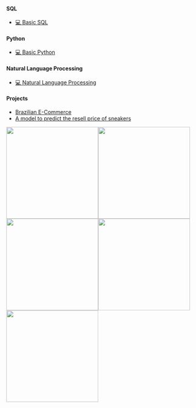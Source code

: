 

#### SQL
* [💻 Basic SQL](https://github.com/hyuuunn/SQL)
 
#### Python
* [💻 Basic Python](https://github.com/hyuuunn/Python)

#### Natural Language Processing
* [💻 Natural Language Processing](https://github.com/hyuuunn/Natural-Language-Processing)
 
#### Projects
* [Brazilian E-Commerce](https://github.com/hyuuunn/Project/tree/main/1_project)
* [A model to predict the resell price of sneakers](https://github.com/hyuuunn/Project/tree/main/2_project)


<a href="https://github.com/corazzon/finance-data-analysis"><img src="https://cdn.inflearn.com/public/courses/326383/cover/4c038b06-8afa-4ae8-b14a-5ed22cfabce0/326383-eng.png" width=242></a>
<a href="http://bit.ly/inflearn-kaggle-survey-2020" style="float:left"><img src="https://cdn.inflearn.com/public/courses/326366/cover/972de19c-79c3-4f2f-a4d4-472f301127f9" width=242></a>
<a href="https://github.com/corazzon/cracking-the-pandas-cheat-sheet" style="float:left"><img src="https://cdn.inflearn.com/public/courses/324030/course_cover/159651c0-3994-463b-8ece-be3b4c52709c/pandas_bje.png" width=242></a>
<a href="https://bit.ly/inflearn-nlp-tutorial" style="float:left"><img src="https://cdn.inflearn.com/wp-content/uploads/review_analysis.jpg" width=242></a>
<a href="https://programmers.co.kr/learn/courses/21"><img src="https://s3.ap-northeast-2.amazonaws.com/grepp-cloudfront/programmers_imgs/learn/thumb-course-datascience.jpg" width=242></a>



<!---
hyuuunn/hyuuunn is a ✨ special ✨ repository because its `README.md` (this file) appears on your GitHub profile.
You can click the Preview link to take a look at your changes.

Here are some ideas to get you started:

- 👋 Hi, I’m @hyuuunn
- 👀 I’m interested in ...
- 🔭 I’m currently working on ...
- 🌱 I’m currently learning ...
- 💞️👯 I’m looking to collaborate on ...
- 🤔 I’m looking for help with ...
- 📫 How to reach me ...00
- 💬 Ask me about ...
- 😄 Pronouns: ...
- ⚡ Fun fact: ...
📋📊📚📑💻⚡️🐍📈🌤🌦🌱
--->
